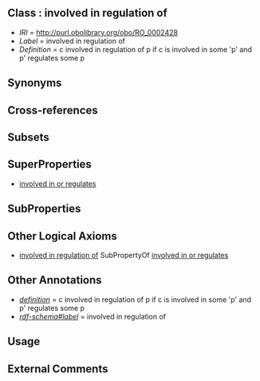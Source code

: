 
## Class : involved in regulation of

 * *IRI* = http://purl.obolibrary.org/obo/RO_0002428
 * *Label* = involved in regulation of
 * *Definition* = c involved in regulation of p if c is involved in some 'p' and p' regulates some p

## Synonyms


## Cross-references


## Subsets


## SuperProperties

 * [involved in or regulates](../../RO/31/RO_0002431.md)

## SubProperties


## Other Logical Axioms

 * [involved in regulation of](../../RO/28/RO_0002428.md) SubPropertyOf [involved in or regulates](../../RO/31/RO_0002431.md)

## Other Annotations

 * *[definition](../../IAO/15/IAO_0000115.md)* = c involved in regulation of p if c is involved in some 'p' and p' regulates some p
 * *[rdf-schema#label](../../el/rdf-schema#label.md)* = involved in regulation of

## Usage


## External Comments

